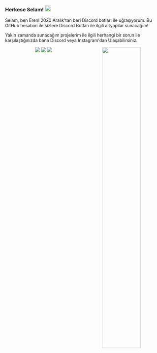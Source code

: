 ### Herkese Selam! <img src="https://media.giphy.com/media/Q7LHmoFwVP6Yc1swZs/giphy.gif" height="20px"></h2>

Selam, ben Eren! 2020 Aralık'tan beri Discord botları ile uğraşıyorum.
Bu GitHub hesabım ile sizlere Discord Botları ile ilgili altyapılar sunacağım!

Yakın zamanda sunacağım projelerim ile ilgili herhangi bir sorun ile karşılaştığınızda bana Discord veya Instagram'dan Ulaşabilirsiniz.


<p align="center">
 <a href="https://discord.com/users/325134650630471680" target"blank_"><img src="https://img.shields.io/badge/Discord%20-7289DA.svg?&style=for-the-badge&logo=discord&logoColor=white"></a>
  <a href="https://github.com/JyroS" target"blank_"><img src="https://img.shields.io/badge/GitHub%20-191717.svg?&style=for-the-badge&logo=github&logoColor=white"></a>
 <a href="https://www.instagram.com/jyros1/" target"blank_"><img src="https://img.shields.io/badge/INSTAGRAM%20-DC3175.svg?&style=for-the-badge&logo=instagram&logoColor=white"></a>


<img width="50%" align="right" src="https://github-readme-stats.vercel.app/api?username=JyroS&show_icons=true&hide_title=true&theme=merko">
